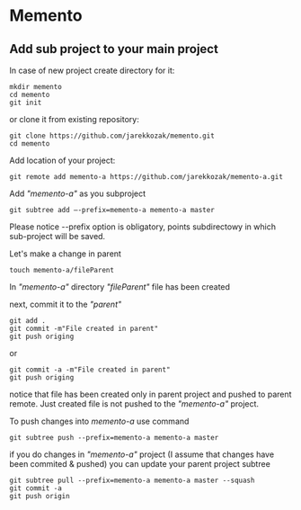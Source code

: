 # Memento

## Add sub project to your main project
In case of new project create directory for it:
```
mkdir memento
cd memento
git init
```
or clone it from existing repository:
```
git clone https://github.com/jarekkozak/memento.git
cd memento
```

Add location of your project:
```
git remote add memento-a https://github.com/jarekkozak/memento-a.git
```

Add *"memento-a"* as you subproject
```
git subtree add —-prefix=memento-a memento-a master
```

Please notice --prefix option is obligatory, points subdirectowy in which sub-project will be saved.

Let's make a change in parent
```
touch memento-a/fileParent
```
In *"memento-a"* directory *"fileParent"* file has been created

next, commit it to the *"parent"*
```
git add .
git commit -m"File created in parent"
git push origing
```

or 
```
git commit -a -m"File created in parent"
git push origing
```

notice that file has been created only in parent project and pushed to parent remote. Just created file is not pushed to the *"memento-a"* project.

To push changes into *memento-a* use command
```
git subtree push --prefix=memento-a memento-a master
```

if you do changes in *"memento-a"* project (I assume that changes have been commited & pushed) you can update your parent project subtree
```
git subtree pull --prefix=memento-a memento-a master --squash
git commit -a
git push origin
```
